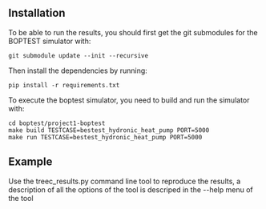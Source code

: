 
## Installation
To be able to run the results, you should first get the git submodules for the BOPTEST simulator with:

```
git submodule update --init --recursive
```

Then install the dependencies by running:

```
pip install -r requirements.txt
```

To execute the boptest simulator, you need to build and run the simulator with:
```
cd boptest/project1-boptest
make build TESTCASE=bestest_hydronic_heat_pump PORT=5000
make run TESTCASE=bestest_hydronic_heat_pump PORT=5000
```

## Example

Use the treec_results.py command line tool to reproduce the results, a description of all the options of the tool is descriped in the --help menu of the tool


